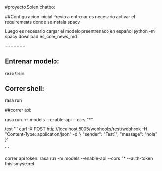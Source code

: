 #proyecto Solen chatbot 

##Configuracion inicial
Previo a entrenar es necesario activar el requirements donde se instala spacy

Luego es necesario cargar el modelo preentrenado en español
python -m spacy download es_core_news_md 


=======
## Entrenar modelo: 
rasa train
## Correr shell: 
rasa run

##correr api: 

rasa run -m models --enable-api --cors "*"

test
'''
curl -X POST http://localhost:5005/webhooks/rest/webhook -H "Content-Type: application/json" -d '{
    "sender": "Test1",
    "message": "hola"
}'

'''

correr api token: rasa run -m models --enable-api --cors "* --auth-token thisismysecret

